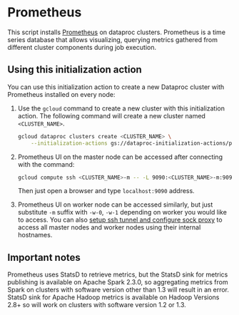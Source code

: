 # Prometheus
This script installs [Prometheus](https://prometheus.io/) on dataproc clusters. Prometheus is a time series database that allows visualizing, querying metrics gathered from different cluster components during job execution.

## Using this initialization action
You can use this initialization action to create a new Dataproc cluster with Prometheus installed on every node:

1. Use the `gcloud` command to create a new cluster with this initialization action. The following command will create a new cluster named `<CLUSTER_NAME>`.

    ```bash
    gcloud dataproc clusters create <CLUSTER_NAME> \
        --initialization-actions gs://dataproc-initialization-actions/prometheus/prometheus.sh
    ```
1.  Prometheus UI on the master node can be accessed after connecting with the command:
    ```bash
    gcloud compute ssh <CLUSTER_NAME>-m -- -L 9090:<CLUSTER_NAME>-m:9090
    ```
    Then just open a browser and type `localhost:9090` address.

1. Prometheus UI on worker node can be accessed similarly, but just substitute `-m` suffix with `-w-0`,  `-w-1` depending on worker you would like to access. You can also [setup ssh tunnel and configure sock proxy](https://cloud.google.com/dataproc/docs/concepts/accessing/cluster-web-interfaces) to access all master nodes and worker nodes using their internal hostnames.

## Important notes
Prometheus uses StatsD to retrieve metrics, but the StatsD sink for metrics publishing is available on Apache Spark 2.3.0, so aggregating metrics from Spark on clusters with software version other than 1.3 will result in an error. 
StatsD sink for Apache Hadoop metrics is available on Hadoop Versions 2.8+ so will work on clusters with software version 1.2 or 1.3.